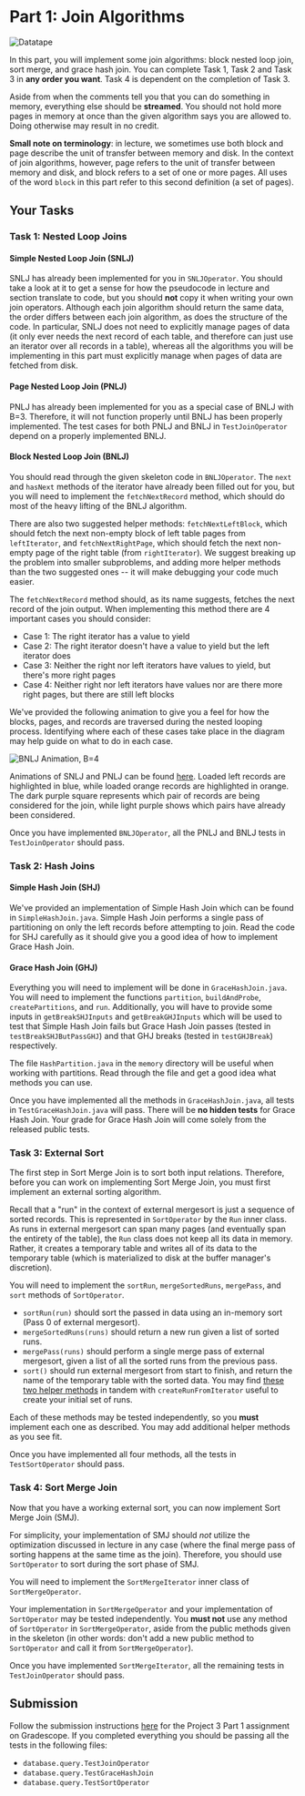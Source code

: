 # Part 1: Join Algorithms

![Datatape](../../.gitbook/assets/datatape.png)

In this part, you will implement some join algorithms: block nested loop join, sort merge, and grace hash join. You can complete Task 1, Task 2 and Task 3 in **any order you want**. Task 4 is dependent on the completion of Task 3.

Aside from when the comments tell you that you can do something in memory, everything else should be **streamed**. You should not hold more pages in memory at once than the given algorithm says you are allowed to. Doing otherwise may result in no credit.

**Small note on terminology**: in lecture, we sometimes use both block and page describe the unit of transfer between memory and disk. In the context of join algorithms, however, page refers to the unit of transfer between memory and disk, and block refers to a set of one or more pages. All uses of the word `block` in this part refer to this second definition \(a set of pages\).

## Your Tasks

### Task 1: Nested Loop Joins

#### Simple Nested Loop Join \(SNLJ\)

SNLJ has already been implemented for you in `SNLJOperator`. You should take a look at it to get a sense for how the pseudocode in lecture and section translate to code, but you should **not** copy it when writing your own join operators. Although each join algorithm should return the same data, the order differs between each join algorithm, as does the structure of the code. In particular, SNLJ does not need to explicitly manage pages of data \(it only ever needs the next record of each table, and therefore can just use an iterator over all records in a table\), whereas all the algorithms you will be implementing in this part must explicitly manage when pages of data are fetched from disk.

#### Page Nested Loop Join \(PNLJ\)

PNLJ has already been implemented for you as a special case of BNLJ with B=3. Therefore, it will not function properly until BNLJ has been properly implemented. The test cases for both PNLJ and BNLJ in `TestJoinOperator` depend on a properly implemented BNLJ.

#### Block Nested Loop Join \(BNLJ\)

You should read through the given skeleton code in `BNLJOperator`. The `next` and `hasNext` methods of the iterator have already been filled out for you, but you will need to implement the `fetchNextRecord` method, which should do most of the heavy lifting of the BNLJ algorithm. 

There are also two suggested helper methods: `fetchNextLeftBlock`, which should fetch the next non-empty block of left table pages from `leftIterator`, and `fetchNextRightPage`, which should fetch the next non-empty page of the right table \(from `rightIterator`\). We suggest breaking up the problem into smaller subproblems, and adding more helper methods than the two suggested ones -- it will make debugging your code much easier. 

The `fetchNextRecord` method should, as its name suggests, fetches the next record of the join output. When implementing this method there are 4 important cases you should consider:

* Case 1: The right iterator has a value to yield
* Case 2: The right iterator doesn't have a value to yield but the left iterator does
* Case 3: Neither the right nor left iterators have values to yield, but there's more right pages
* Case 4: Neither right nor left iterators have values nor are there more right pages, but there are still left blocks

We've provided the following animation to give you a feel for how the blocks, pages, and records are traversed during the nested looping process. Identifying where each of these cases take place in the diagram may help guide on what to do in each case.

![BNLJ Animation, B=4](../../.gitbook/assets/bnlj-final.gif)

Animations of SNLJ and PNLJ can be found [here](../../common/misc/nested-loop-join-animations.md). Loaded left records are highlighted in blue, while loaded orange records are highlighted in orange. The dark purple square represents which pair of records are being considered for the join, while light purple shows which pairs have already been considered.

Once you have implemented `BNLJOperator`, all the PNLJ and BNLJ tests in `TestJoinOperator` should pass.

### Task 2: Hash Joins

#### Simple Hash Join \(SHJ\)

We've provided an implementation of Simple Hash Join which can be found in `SimpleHashJoin.java`. Simple Hash Join performs a single pass of partitioning on only the left records before attempting to join. Read the code for SHJ carefully as it should give you a good idea of how to implement Grace Hash Join.

#### Grace Hash Join \(GHJ\)

Everything you will need to implement will be done in `GraceHashJoin.java`. You will need to implement the functions `partition`, `buildAndProbe`, `createPartitions`, and `run`. Additionally, you will have to provide some inputs in `getBreakSHJInputs` and `getBreakGHJInputs` which will be used to test that Simple Hash Join fails but Grace Hash Join passes \(tested in `testBreakSHJButPassGHJ`\) and that GHJ breaks \(tested in `testGHJBreak`\) respectively.

The file `HashPartition.java` in the `memory` directory will be useful when working with partitions. Read through the file and get a good idea what methods you can use.

Once you have implemented all the methods in `GraceHashJoin.java`, all tests in `TestGraceHashJoin.java` will pass. There will be **no hidden tests** for Grace Hash Join. Your grade for Grace Hash Join will come solely from the released public tests.

### Task 3: External Sort

The first step in Sort Merge Join is to sort both input relations. Therefore, before you can work on implementing Sort Merge Join, you must first implement an external sorting algorithm.

Recall that a "run" in the context of external mergesort is just a sequence of sorted records. This is represented in `SortOperator` by the `Run` inner class. As runs in external mergesort can span many pages \(and eventually span the entirety of the table\), the `Run` class does not keep all its data in memory. Rather, it creates a temporary table and writes all of its data to the temporary table \(which is materialized to disk at the buffer manager's discretion\).

You will need to implement the `sortRun`, `mergeSortedRuns`, `mergePass`, and `sort` methods of `SortOperator`.

* `sortRun(run)` should sort the passed in data using an in-memory sort \(Pass 0 of external mergesort\).
* `mergeSortedRuns(runs)` should return a new run given a list of sorted runs.
* `mergePass(runs)` should perform a single merge pass of external mergesort, given a list of all the sorted runs from the previous pass.
* `sort()` should run external mergesort from start to finish, and return the name of the temporary table with the sorted data. You may find [these two helper methods](https://github.com/berkeley-cs186/fa20-moocbase/blob/master/src/main/java/edu/berkeley/cs186/database/TransactionContext.java#L144-L155) in tandem with `createRunFromIterator` useful to create your initial set of runs.

Each of these methods may be tested independently, so you **must** implement each one as described. You may add additional helper methods as you see fit.

Once you have implemented all four methods, all the tests in `TestSortOperator` should pass.

### Task 4: Sort Merge Join

Now that you have a working external sort, you can now implement Sort Merge Join \(SMJ\).

For simplicity, your implementation of SMJ should _not_ utilize the optimization discussed in lecture in any case \(where the final merge pass of sorting happens at the same time as the join\). Therefore, you should use `SortOperator` to sort during the sort phase of SMJ.

You will need to implement the `SortMergeIterator` inner class of `SortMergeOperator`.

Your implementation in `SortMergeOperator` and your implementation of `SortOperator` may be tested independently. You **must not** use any method of `SortOperator` in `SortMergeOperator`, aside from the public methods given in the skeleton \(in other words: don't add a new public method to `SortOperator` and call it from `SortMergeOperator`\).

Once you have implemented `SortMergeIterator`, all the remaining tests in `TestJoinOperator` should pass.

## Submission

Follow the submission instructions [here](submitting-the-assignment.md) for the Project 3 Part 1 assignment on Gradescope. If you completed everything you should be passing all the tests in the following files:

* `database.query.TestJoinOperator` 
* `database.query.TestGraceHashJoin`
* `database.query.TestSortOperator`



